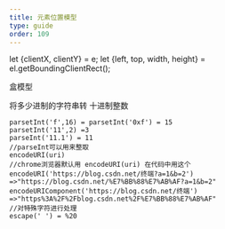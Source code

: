 ```yaml
---
title: 元素位置模型
type: guide
order: 109
---
```


 let {clientX, clientY} = e;
 let {left, top, width, height} = el.getBoundingClientRect();

盒模型

将多少进制的字符串转 十进制整数
```
parsetInt('f',16) = parsetInt('0xf') = 15
parsetInt('11',2) =3
parseInt('11.1') = 11
//parseInt可以用来整取
encodeURI(uri)
//chrome浏览器默认用 encodeURI(uri) 在代码中用这个
encodeURI('https://blog.csdn.net/终端?a=1&b=2')
=>"https://blog.csdn.net/%E7%BB%88%E7%AB%AF?a=1&b=2"
encodeURIComponent('https://blog.csdn.net/终端')
=>"https%3A%2F%2Fblog.csdn.net%2F%E7%BB%88%E7%AB%AF"
//对特殊字符进行处理
escape(' ') = %20

```
